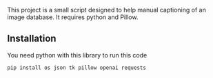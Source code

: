 This project is a small script designed to help manual captioning of an image database. It requires python and Pillow.

## Installation

You need python with this library to run this code
```
pip install os json tk pillow openai requests

```
